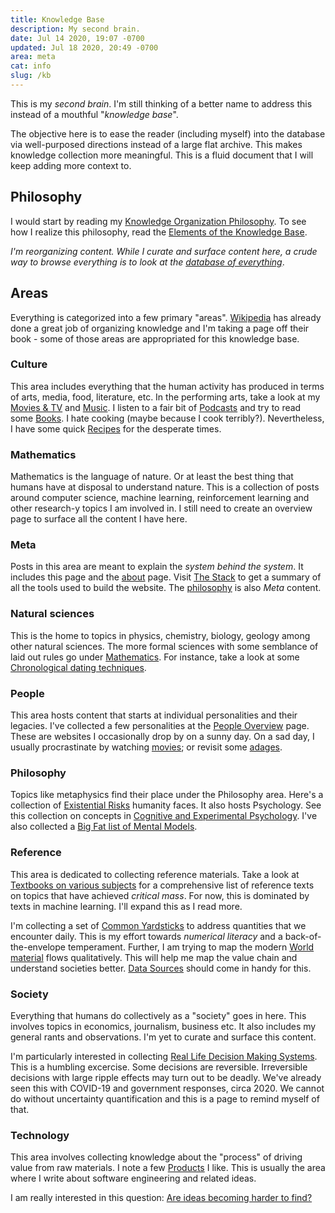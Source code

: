 ```yaml
---
title: Knowledge Base
description: My second brain.
date: Jul 14 2020, 19:07 -0700
updated: Jul 18 2020, 20:49 -0700
area: meta
cat: info
slug: /kb
---
```


This is my _second brain_. I'm still thinking of a better name to address
this instead of a mouthful "_knowledge base_".

The objective here is to ease the reader (including myself) into the database
via well-purposed directions instead of a large flat archive. This makes knowledge
collection more meaningful. This is a fluid document that I will keep adding more
context to.

## Philosophy

I would start by reading my [Knowledge Organization Philosophy](/kb/knowledge-base-organization-philosophy).
To see how I realize this philosophy, read the [Elements of the Knowledge Base](/kb/elements-of-the-knowledge-base).

_I'm reorganizing content. While I curate and surface content here, a crude way to browse everything is to look at the [database of everything](/db)_.

## Areas

Everything is categorized into a few primary "areas". [Wikipedia](https://en.wikipedia.org/wiki/Wikipedia:Contents)
has already done a great job of organizing knowledge and I'm taking a page off
their book - some of those areas are appropriated for this knowledge base.

### Culture

This area includes everything that the human activity has produced in terms of
arts, media, food, literature, etc. In the performing arts, take a look at my [Movies & TV](/kb/movies--tv)
and [Music](/kb/music). I listen to a fair bit of [Podcasts](/kb/podcasts) and
try to read some [Books](/kb/books). I hate cooking (maybe because I cook terribly?).
Nevertheless, I have some quick [Recipes](/kb/cooking-recipes) for the desperate times.

### Mathematics

Mathematics is the language of nature. Or at least the best thing that humans
have at disposal to understand nature. This is a collection of posts around
computer science, machine learning, reinforcement learning
and other research-y topics I am involved in. I still need to create an overview
page to surface all the content I have here.

### Meta

Posts in this area are meant to explain the _system behind the system_. It
includes this page and the [about](/) page. Visit [The Stack](/kb/the-stack)
to get a summary of all the tools used to build the website. The [philosophy](#philosophy)
is also _Meta_ content.

### Natural sciences

This is the home to topics in physics, chemistry, biology, geology among other
natural sciences. The more formal sciences with some semblance of laid out rules
go under [Mathematics](#mathematics). For instance, take a look at some
[Chronological dating techniques](/kb/chronological-dating-techniques).

### People

This area hosts content that starts at individual personalities and their legacies.
I've collected a few personalities at the [People Overview](/kb/people-overview) page.
These are websites I occasionally drop by on a sunny day. On a sad day,
I usually procrastinate by watching [movies](/kb/movies--tv); or revisit some [adages](/kb/adages-quotes).

### Philosophy

Topics like metaphysics find their place under the Philosophy area. Here's a
collection of [Existential Risks](/kb/existential-risks) humanity faces. It also
hosts Psychology. See this collection on concepts in [Cognitive and Experimental
Psychology](/kb/cognitive-and-experimental-psychology). I've also collected a
[Big Fat list of Mental Models](/kb/big-fat-list-of-mental-models).

### Reference

This area is dedicated to collecting reference materials. Take a look at
[Textbooks on various subjects](/kb/textbooks-on-various-subjects) for a comprehensive
list of reference texts on topics that have achieved _critical mass_. For now,
this is dominated by texts in machine learning. I'll expand this as I read more.

I'm collecting a set of [Common Yardsticks](/kb/common-yardsticks) to address
quantities that we encounter daily. This is my effort towards _numerical literacy_ and a
back-of-the-envelope temperament. Further, I am trying to map the modern
[World material](/kb/world-materials) flows qualitatively. This will help
me map the value chain and understand societies better. [Data Sources](/kb/data-sources)
should come in handy for this.

### Society

Everything that humans do collectively as a "society" goes in here. This involves
topics in economics, journalism, business etc. It also includes my general
rants and observations. I'm yet to curate and surface this content.

I'm particularly interested in collecting [Real Life Decision Making Systems](/kb/real-life-decision-making-systems).
This is a humbling excercise. Some decisions are reversible. Irreversible decisions
with large ripple effects may turn out to be deadly. We've already seen this with
COVID-19 and government responses, circa 2020. We cannot do without uncertainty
quantification and this is a page to remind myself of that.

### Technology

This area involves collecting knowledge about the "process" of driving value
from raw materials. I note a few [Products](/kb/products) I like. This is usually
the area where I write about software engineering and related ideas.

I am really interested in this question: [Are ideas becoming harder to find?](http://localhost:8000/kb/are-ideas-becoming-harder-to-find)
